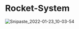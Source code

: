 # Rocket-System
![Snipaste_2022-01-23_10-03-54](https://user-images.githubusercontent.com/69790778/150661742-ac251f7b-87cd-4d60-98d3-db1f45d470e7.png)
